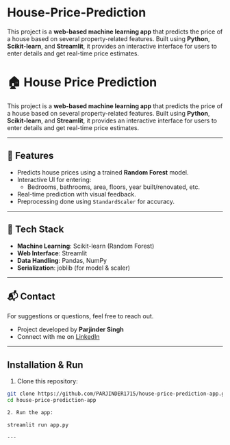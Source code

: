 # House-Price-Prediction
This project is a **web-based machine learning app** that predicts the price of a house based on several property-related features. Built using **Python**, **Scikit-learn**, and **Streamlit**, it provides an interactive interface for users to enter details and get real-time price estimates.
# 🏠 House Price Prediction 

This project is a **web-based machine learning app** that predicts the price of a house based on several property-related features. Built using **Python**, **Scikit-learn**, and **Streamlit**, it provides an interactive interface for users to enter details and get real-time price estimates.

---

## 🚀 Features

- Predicts house prices using a trained **Random Forest** model.
- Interactive UI for entering:
  - Bedrooms, bathrooms, area, floors, year built/renovated, etc.
- Real-time prediction with visual feedback.
- Preprocessing done using `StandardScaler` for accuracy.

---

## 🧠 Tech Stack

- **Machine Learning**: Scikit-learn (Random Forest)
- **Web Interface**: Streamlit
- **Data Handling**: Pandas, NumPy
- **Serialization**: joblib (for model & scaler)

---
## 📬 Contact
For suggestions or questions, feel free to reach out.
- Project developed by **Parjinder Singh**  
- Connect with me on [LinkedIn](https://www.linkedin.com/in/parjindersingh/)

---

## Installation & Run

1. Clone this repository:

```bash
git clone https://github.com/PARJINDER1715/house-price-prediction-app.git
cd house-price-prediction-app

2. Run the app:

streamlit run app.py

---

